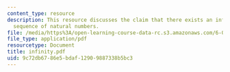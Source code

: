 ```yaml
---
content_type: resource
description: This resource discusses the claim that there exists an infinite decreasing
  sequence of natural numbers.
file: /media/https%3A/open-learning-course-data-rc.s3.amazonaws.com/6-042j-mathematics-for-computer-science-fall-2005/9c72db6786e5bdaf12909887338b5bc3_infinity.pdf
file_type: application/pdf
resourcetype: Document
title: infinity.pdf
uid: 9c72db67-86e5-bdaf-1290-9887338b5bc3
---
```

